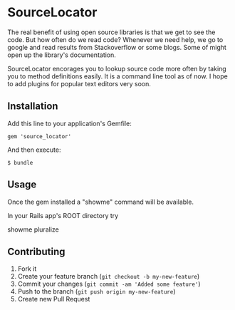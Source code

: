 # SourceLocator

The real benefit of using open source libraries is that we get to see the code.
But how often do we read code? Whenever we need help, we go to google and
read results from Stackoverflow or some blogs. Some of might open up
the library's documentation.

SourceLocator encorages you to lookup source code more often by taking you to
method definitions easily. It is a command line tool as of now. I hope to add
plugins for popular text editors very soon.

## Installation

Add this line to your application's Gemfile:

    gem 'source_locator'

And then execute:

    $ bundle

## Usage

Once the gem installed a "showme" command will be available.

In your Rails app's ROOT directory try

   showme pluralize

## Contributing

1. Fork it
2. Create your feature branch (`git checkout -b my-new-feature`)
3. Commit your changes (`git commit -am 'Added some feature'`)
4. Push to the branch (`git push origin my-new-feature`)
5. Create new Pull Request
